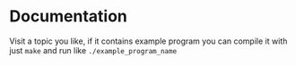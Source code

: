 # Documentation

Visit a topic you like, if it contains example program you can compile it with just `make` and run like `./example_program_name`


